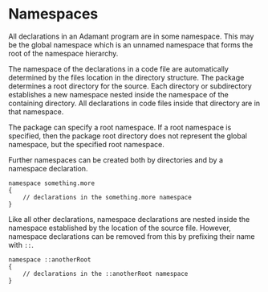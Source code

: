 # Namespaces

All declarations in an Adamant program are in some namespace. This may be the global namespace which is an unnamed namespace that forms the root of the namespace hierarchy.

The namespace of the declarations in a code file are automatically determined by the files location in the directory structure. The package determines a root directory for the source. Each directory or subdirectory establishes a new namespace nested inside the namespace of the containing directory. All declarations in code files inside that directory are in that namespace.

The package can specify a root namespace. If a root namespace is specified, then the package root directory does not represent the global namespace, but the specified root namespace.

Further namespaces can be created both by directories and by a namespace declaration.

```adamant
namespace something.more
{
    // declarations in the something.more namespace
}
```

Like all other declarations, namespace declarations are nested inside the namespace established by the location of the source file. However, namespace declarations can be removed from this by prefixing their name with `::`.

```adamant
namespace ::anotherRoot
{
    // declarations in the ::anotherRoot namespace
}
